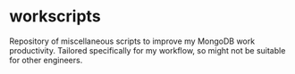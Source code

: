 # workscripts
Repository of miscellaneous scripts to improve my MongoDB work productivity. Tailored specifically for my workflow, so might not be suitable for other engineers.
